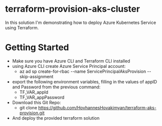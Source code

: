 # terraform-provision-aks-cluster
In this solution I'm demonstrating how to deploy Azure Kubernetes Service using Terraform.

# Getting Started
- Make sure you have Azure CLI and Terraform CLI installed
- using Azure CLI create Azure Service Principal account: 
  - az ad sp create-for-rbac --name ServicePrincipalAksProvision --skip-assignment
- export the following environment variables, filling in the values of appID and Password from the previous command: 
  - TF_VAR_appId
  - TF_VAR_appPassword
- Download this Git Repo: 
  - git clone https://github.com/HovhannesHovakimyan/terraform-aks-provision.git
- And deploy the provided terraform solution
